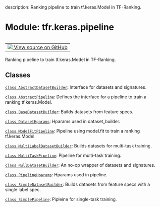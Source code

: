 description: Ranking pipeline to train tf.keras.Model in TF-Ranking.

<div itemscope itemtype="http://developers.google.com/ReferenceObject">
<meta itemprop="name" content="tfr.keras.pipeline" />
<meta itemprop="path" content="Stable" />
</div>

# Module: tfr.keras.pipeline

<!-- Insert buttons and diff -->

<table class="tfo-notebook-buttons tfo-api nocontent" align="left">
<td>
  <a target="_blank" href="https://github.com/tensorflow/ranking/tree/master/tensorflow_ranking/python/keras/pipeline.py">
    <img src="https://www.tensorflow.org/images/GitHub-Mark-32px.png" />
    View source on GitHub
  </a>
</td>
</table>

Ranking pipeline to train tf.keras.Model in TF-Ranking.

## Classes

[`class AbstractDatasetBuilder`](../../tfr/keras/pipeline/AbstractDatasetBuilder.md):
Interface for datasets and signatures.

[`class AbstractPipeline`](../../tfr/keras/pipeline/AbstractPipeline.md):
Defines the interface for a pipeline to train a ranking tf.keras.Model.

[`class BaseDatasetBuilder`](../../tfr/keras/pipeline/BaseDatasetBuilder.md):
Builds datasets from feature specs.

[`class DatasetHparams`](../../tfr/keras/pipeline/DatasetHparams.md): Hparams
used in dataset_builder.

[`class ModelFitPipeline`](../../tfr/keras/pipeline/ModelFitPipeline.md):
Pipeline using model.fit to train a ranking tf.keras.Model.

[`class MultiLabelDatasetBuilder`](../../tfr/keras/pipeline/MultiLabelDatasetBuilder.md):
Builds datasets for multi-task training.

[`class MultiTaskPipeline`](../../tfr/keras/pipeline/MultiTaskPipeline.md):
Pipeline for multi-task training.

[`class NullDatasetBuilder`](../../tfr/keras/pipeline/NullDatasetBuilder.md): An
no-op wrapper of datasets and signatures.

[`class PipelineHparams`](../../tfr/keras/pipeline/PipelineHparams.md): Hparams
used in pipeline.

[`class SimpleDatasetBuilder`](../../tfr/keras/pipeline/SimpleDatasetBuilder.md):
Builds datasets from feature specs with a single label spec.

[`class SimplePipeline`](../../tfr/keras/pipeline/SimplePipeline.md): Pipleine
for single-task training.
